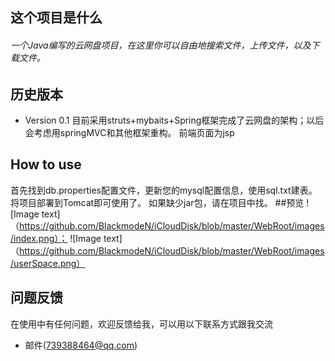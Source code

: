 ## 这个项目是什么

###### 一个Java编写的云网盘项目，在这里你可以自由地搜索文件，上传文件，以及下载文件。


## 历史版本

* Version 0.1
   目前采用struts+mybaits+Spring框架完成了云网盘的架构；以后会考虑用springMVC和其他框架重构。
   前端页面为jsp
## How to use
   首先找到db.properties配置文件，更新您的mysql配置信息，使用sql.txt建表。
   将项目部署到Tomcat即可使用了。
   如果缺少jar包，请在项目中找。
##预览
 ![Image text]（https://github.com/BlackmodeN/iCloudDisk/blob/master/WebRoot/images/index.png）；
 ![Image text]（https://github.com/BlackmodeN/iCloudDisk/blob/master/WebRoot/images/userSpace.png）
 
 


## 问题反馈
在使用中有任何问题，欢迎反馈给我，可以用以下联系方式跟我交流

* 邮件(739388464@qq.com)
